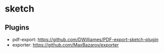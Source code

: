 # sketch

## Plugins

* pdf-export: <https://github.com/DWilliames/PDF-export-sketch-plugin>
* exporter: <https://github.com/MaxBazarov/exporter>

